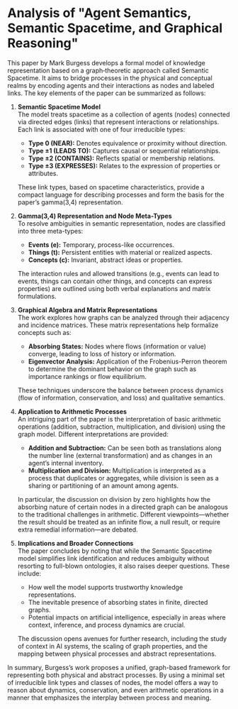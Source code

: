 # Analysis of "Agent Semantics, Semantic Spacetime, and Graphical Reasoning"

This paper by Mark Burgess develops a formal model of knowledge
representation based on a graph‐theoretic approach called Semantic
Spacetime. It aims to bridge processes in the physical and conceptual
realms by encoding agents and their interactions as nodes and labeled
links. The key elements of the paper can be summarized as follows:

1. **Semantic Spacetime Model**  
   The model treats spacetime as a collection of agents (nodes)
   connected via directed edges (links) that represent interactions or
   relationships. Each link is associated with one of four irreducible
   types:
   - **Type 0 (NEAR):** Denotes equivalence or proximity without direction.
   - **Type ±1 (LEADS TO):** Captures causal or sequential relationships.
   - **Type ±2 (CONTAINS):** Reflects spatial or membership relations.
   - **Type ±3 (EXPRESSES):** Relates to the expression of properties or attributes.
   
   These link types, based on spacetime characteristics, provide a
   compact language for describing processes and form the basis for
   the paper’s gamma(3,4) representation.

2. **Gamma(3,4) Representation and Node Meta-Types**  
   To resolve ambiguities in semantic representation, nodes are classified into three meta-types:
   - **Events (e):** Temporary, process-like occurrences.
   - **Things (t):** Persistent entities with material or realized aspects.
   - **Concepts (c):** Invariant, abstract ideas or properties.
   
   The interaction rules and allowed transitions (e.g., events can
   lead to events, things can contain other things, and concepts can
   express properties) are outlined using both verbal explanations and
   matrix formulations.

3. **Graphical Algebra and Matrix Representations**  
   The work explores how graphs can be analyzed through their adjacency and incidence matrices. These matrix representations help formalize concepts such as:
   - **Absorbing States:** Nodes where flows (information or value) converge, leading to loss of history or information.
   - **Eigenvector Analysis:** Application of the Frobenius-Perron theorem to determine the dominant behavior on the graph such as importance rankings or flow equilibrium.
   
   These techniques underscore the balance between process dynamics
   (flow of information, conservation, and loss) and qualitative
   semantics.

4. **Application to Arithmetic Processes**  
   An intriguing part of the paper is the interpretation of basic arithmetic operations (addition, subtraction, multiplication, and division) using the graph model. Different interpretations are provided:
   - **Addition and Subtraction:** Can be seen both as translations along the number line (external transformation) and as changes in an agent’s internal inventory.
   - **Multiplication and Division:** Multiplication is interpreted as a process that duplicates or aggregates, while division is seen as a sharing or partitioning of an amount among agents.
   
   In particular, the discussion on division by zero highlights how
   the absorbing nature of certain nodes in a directed graph can be
   analogous to the traditional challenges in arithmetic. Different
   viewpoints—whether the result should be treated as an infinite
   flow, a null result, or require extra remedial information—are
   debated.

5. **Implications and Broader Connections**  
   The paper concludes by noting that while the Semantic Spacetime model simplifies link identification and reduces ambiguity without resorting to full-blown ontologies, it also raises deeper questions. These include:
   - How well the model supports trustworthy knowledge representations.
   - The inevitable presence of absorbing states in finite, directed graphs.
   - Potential impacts on artificial intelligence, especially in areas where context, inference, and process dynamics are crucial.
   
   The discussion opens avenues for further research, including the
   study of context in AI systems, the scaling of graph properties,
   and the mapping between physical processes and abstract
   representations.

In summary, Burgess’s work proposes a unified, graph-based framework
for representing both physical and abstract processes. By using a
minimal set of irreducible link types and classes of nodes, the model
offers a way to reason about dynamics, conservation, and even
arithmetic operations in a manner that emphasizes the interplay
between process and meaning.
